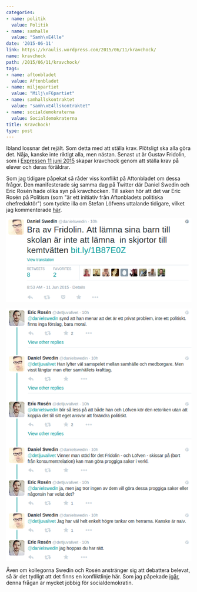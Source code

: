 ```yaml
---
categories:
- name: politik
  value: Politik
- name: samhalle
  value: "Samh\xE4lle"
date: '2015-06-11'
link: https://kraulis.wordpress.com/2015/06/11/kravchock/
name: kravchock
path: /2015/06/11/kravchock/
tags:
- name: aftonbladet
  value: Aftonbladet
- name: miljopartiet
  value: "Milj\xF6partiet"
- name: samhallskontraktet
  value: "samh\xE4llskontraktet"
- name: socialdemokraterna
  value: Socialdemokraterna
title: Kravchock!
type: post
---
```

Ibland lossnar det rejält. Som detta med att ställa krav. Plötsligt ska alla göra det. Nåja, kanske inte riktigt alla, men nästan. Senast ut är Gustav Fridolin, som i [Expressen 11 juni 2015](http://www.expressen.se/debatt/larandet-kraver-att-eleverna-engagerar-sig/) skapar kravchock genom att ställa krav på elever och deras föräldrar.

Som jag tidigare påpekat så råder viss konflikt på Aftonbladet om dessa frågor. Den manifesterade sig samma dag på Twitter där Daniel Swedin och Eric Rosén hade olika syn på kravchocken. Till saken hör att det var Eric Rosén på Politism (som "är ett initiativ från Aftonbladets politiska chefredaktör") som tyckte illa om Stefan Löfvens uttalande tidigare, vilket jag kommenterade [här](/2015/05/29/stefan-lovfen-har-ratt-gor-din-plikt-krav-din-ratt/).



[![daniel-swedin-2015-06-11](/files/daniel-swedin-2015-06-11.png)](/files/daniel-swedin-2015-06-11.png)

[![daniel-swedin-eric-rosen-2015-06-11](/files/daniel-swedin-eric-rosen-2015-06-11.png)](/files/daniel-swedin-eric-rosen-2015-06-11.png)

Även om kollegorna Swedin och Rosén anstränger sig att debattera belevat, så är det tydligt att det finns en konfliktlinje här. Som jag påpekade [igår](/2015/06/10/karin-pettersson-vill-ha-kakan-och-ata-den/), denna frågan är mycket jobbig för socialdemokratin.

